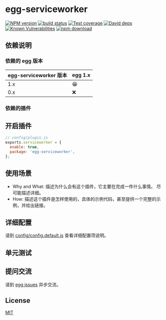 # egg-serviceworker

[![NPM version][npm-image]][npm-url]
[![build status][travis-image]][travis-url]
[![Test coverage][codecov-image]][codecov-url]
[![David deps][david-image]][david-url]
[![Known Vulnerabilities][snyk-image]][snyk-url]
[![npm download][download-image]][download-url]

[npm-image]: https://img.shields.io/npm/v/egg-serviceworker.svg?style=flat-square
[npm-url]: https://npmjs.org/package/egg-serviceworker
[travis-image]: https://img.shields.io/travis/eggjs/egg-serviceworker.svg?style=flat-square
[travis-url]: https://travis-ci.org/eggjs/egg-serviceworker
[codecov-image]: https://img.shields.io/codecov/c/github/eggjs/egg-serviceworker.svg?style=flat-square
[codecov-url]: https://codecov.io/github/eggjs/egg-serviceworker?branch=master
[david-image]: https://img.shields.io/david/eggjs/egg-serviceworker.svg?style=flat-square
[david-url]: https://david-dm.org/eggjs/egg-serviceworker
[snyk-image]: https://snyk.io/test/npm/egg-serviceworker/badge.svg?style=flat-square
[snyk-url]: https://snyk.io/test/npm/egg-serviceworker
[download-image]: https://img.shields.io/npm/dm/egg-serviceworker.svg?style=flat-square
[download-url]: https://npmjs.org/package/egg-serviceworker

<!--
Description here.
-->

## 依赖说明

### 依赖的 egg 版本

egg-serviceworker 版本 | egg 1.x
--- | ---
1.x | 😁
0.x | ❌

### 依赖的插件
<!--

如果有依赖其它插件，请在这里特别说明。如

- security
- multipart

-->

## 开启插件

```js
// config/plugin.js
exports.serviceworker = {
  enable: true,
  package: 'egg-serviceworker',
};
```

## 使用场景

- Why and What: 描述为什么会有这个插件，它主要在完成一件什么事情。
尽可能描述详细。
- How: 描述这个插件是怎样使用的，具体的示例代码，甚至提供一个完整的示例，并给出链接。

## 详细配置

请到 [config/config.default.js](config/config.default.js) 查看详细配置项说明。

## 单元测试

<!-- 描述如何在单元测试中使用此插件，例如 schedule 如何触发。无则省略。-->

## 提问交流

请到 [egg issues](https://github.com/eggjs/egg/issues) 异步交流。

## License

[MIT](LICENSE)
